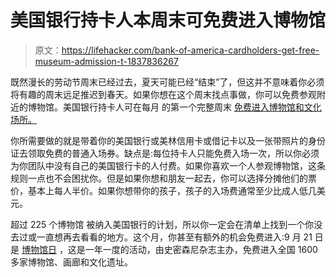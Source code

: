 # 美国银行持卡人本周末可免费进入博物馆

> 原文：<https://lifehacker.com/bank-of-america-cardholders-get-free-museum-admission-t-1837836267>

既然漫长的劳动节周末已经过去，夏天可能已经“结束”了，但这并不意味着你必须将有趣的周末远足推迟到春天。如果你想在这个周末找点事做，你可以免费参观附近的博物馆。美国银行持卡人可在每月 的第一个完整周末 [免费进入博物馆和文化场所。](https://about.bankofamerica.com/en-us/what-guides-us/arts-and-culture.html#fbid=ydjK9kViJTD)



你所需要做的就是带着你的美国银行或美林信用卡或借记卡以及一张带照片的身份证去领取免费的普通入场券。缺点是:每位持卡人只能免费入场一次，所以你必须为你团队中没有自己的美国银行卡的人付费。如果你喜欢一个人参观博物馆，这条规则一点也不会困扰你。但是如果你想和朋友一起去，你可以选择分摊他们的票价，基本上每人半价。如果你想带你的孩子，孩子的入场费通常至少比成人低几美元。

超过 225 个博物馆 被纳入美国银行的计划，所以你一定会在清单上找到一个你没去过或一直想再去看看的地方。这个月，你甚至有额外的机会免费进入:9 月 21 日是 [博物馆日](https://lifehacker.com/get-your-free-museum-day-tickets-now-1837335542) ，这是一年一度的活动，由史密森尼杂志主办，免费进入全国 1600 多家博物馆、画廊和文化遗址。